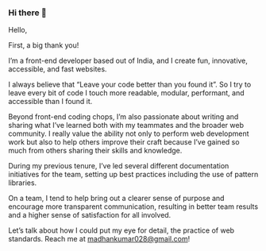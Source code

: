 ### Hi there 👋

Hello,

First, a big thank you!

I’m a front-end developer based out of India, and I create fun, innovative, accessible, and fast websites.

I always believe that “Leave your code better than you found it”. So I try to leave every bit of code I touch more readable, modular, performant, and accessible than I found it.

Beyond front-end coding chops, I’m also passionate about writing and sharing what I’ve learned both with my teammates and the broader web community. I really value the ability not only to perform web development work but also to help others improve their craft because I’ve gained so much from others sharing their skills and knowledge.

During my previous tenure, I’ve led several different documentation initiatives for the team, setting up best practices including the use of pattern libraries.

On a team, I tend to help bring out a clearer sense of purpose and encourage more transparent communication, resulting in better team results and a higher sense of satisfaction for all involved.

Let’s talk about how I could put my eye for detail, the practice of web standards. Reach me at madhankumar028@gmail.com!
